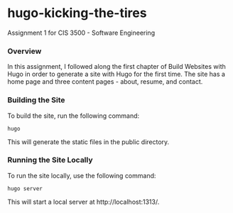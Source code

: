 # hugo-kicking-the-tires
Assignment 1 for CIS 3500 - Software Engineering

### Overview
In this assignment, I followed along the first chapter of Build Websites with Hugo in order to generate a site with Hugo for the first time. The site has a home page and three content pages - about, resume, and contact.

### Building the Site
To build the site, run the following command:
```
hugo
```
This will generate the static files in the public directory.

### Running the Site Locally
To run the site locally, use the following command:
```
hugo server
```
This will start a local server at http://localhost:1313/.
